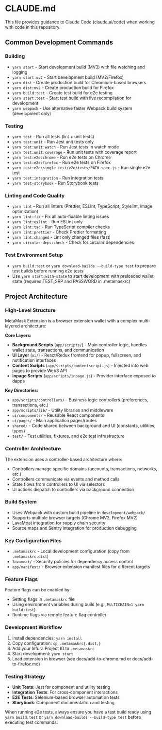# CLAUDE.md

This file provides guidance to Claude Code (claude.ai/code) when working with code in this repository.

## Common Development Commands

### Building

- `yarn start` - Start development build (MV3) with file watching and logging
- `yarn start:mv2` - Start development build (MV2/Firefox)
- `yarn dist` - Create production build for Chromium-based browsers
- `yarn dist:mv2` - Create production build for Firefox
- `yarn build:test` - Create test build for e2e testing
- `yarn start:test` - Start test build with live recompilation for development
- `yarn webpack` - Use alternative faster Webpack build system (development only)

### Testing

- `yarn test` - Run all tests (lint + unit tests)
- `yarn test:unit` - Run Jest unit tests only
- `yarn test:unit:watch` - Run Jest tests in watch mode
- `yarn test:unit:coverage` - Run unit tests with coverage report
- `yarn test:e2e:chrome` - Run e2e tests on Chrome
- `yarn test:e2e:firefox` - Run e2e tests on Firefox
- `yarn test:e2e:single test/e2e/tests/PATH.spec.js` - Run single e2e test
- `yarn test:integration` - Run integration tests
- `yarn test-storybook` - Run Storybook tests

### Linting and Code Quality

- `yarn lint` - Run all linters (Prettier, ESLint, TypeScript, Stylelint, image optimization)
- `yarn lint:fix` - Fix all auto-fixable linting issues
- `yarn lint:eslint` - Run ESLint only
- `yarn lint:tsc` - Run TypeScript compiler checks
- `yarn lint:prettier` - Check Prettier formatting
- `yarn lint:changed` - Lint only changed files (fast)
- `yarn circular-deps:check` - Check for circular dependencies

### Test Environment Setup

- `yarn build:test` or `yarn download-builds --build-type test` to prepare test builds before running e2e tests
- Use `yarn start:with-state` to start development with preloaded wallet state (requires TEST_SRP and PASSWORD in .metamaskrc)

## Project Architecture

### High-Level Structure

MetaMask Extension is a browser extension wallet with a complex multi-layered architecture:

**Core Layers:**

- **Background Scripts** (`app/scripts/`) - Main controller logic, handles wallet state, transactions, and communication
- **UI Layer** (`ui/`) - React/Redux frontend for popup, fullscreen, and notification interfaces
- **Content Scripts** (`app/scripts/contentscript.js`) - Injected into web pages to provide Web3 API
- **Inpage Scripts** (`app/scripts/inpage.js`) - Provider interface exposed to dapps

**Key Directories:**

- `app/scripts/controllers/` - Business logic controllers (preferences, transactions, etc.)
- `app/scripts/lib/` - Utility libraries and middleware
- `ui/components/` - Reusable React components
- `ui/pages/` - Main application pages/routes
- `shared/` - Code shared between background and UI (constants, utilities, types)
- `test/` - Test utilities, fixtures, and e2e test infrastructure

### Controller Architecture

The extension uses a controller-based architecture where:

- Controllers manage specific domains (accounts, transactions, networks, etc.)
- Controllers communicate via events and method calls
- State flows from controllers to UI via selectors
- UI actions dispatch to controllers via background connection

### Build System

- Uses Webpack with custom build pipeline in `development/webpack/`
- Supports multiple browser targets (Chrome MV3, Firefox MV2)
- LavaMoat integration for supply chain security
- Source maps and Sentry integration for production debugging

### Key Configuration Files

- `.metamaskrc` - Local development configuration (copy from `.metamaskrc.dist`)
- `lavamoat/` - Security policies for dependency access control
- `app/manifest/` - Browser extension manifest files for different targets

### Feature Flags

Feature flags can be enabled by:

- Setting flags in `.metamaskrc` file
- Using environment variables during build (e.g., `MULTICHAIN=1 yarn build:test`)
- Runtime flags via remote feature flag controller

### Development Workflow

1. Install dependencies: `yarn install`
2. Copy configuration: `cp .metamaskrc{.dist,}`
3. Add your Infura Project ID to `.metamaskrc`
4. Start development: `yarn start`
5. Load extension in browser (see docs/add-to-chrome.md or docs/add-to-firefox.md)

### Testing Strategy

- **Unit Tests**: Jest for component and utility testing
- **Integration Tests**: For cross-component interactions
- **E2E Tests**: Selenium-based browser automation tests
- **Storybook**: Component documentation and testing

When running e2e tests, always ensure you have a test build ready using `yarn build:test` or `yarn download-builds --build-type test` before executing test commands.
